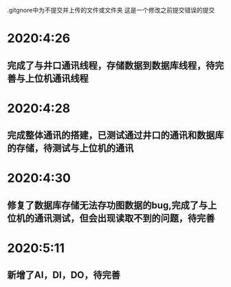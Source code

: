 .gitgnore中为不提交并上传的文件或文件夹
这是一个修改之前提交错误的提交

# 2020:4:26
## 完成了与井口通讯线程，存储数据到数据库线程，待完善与上位机通讯线程

# 2020:4:28
## 完成整体通讯的搭建，已测试通过井口的通讯和数据库的存储，待测试与上位机的通讯

# 2020:4:30
## 修复了数据库存储无法存功图数据的bug,完成了与上位机的通讯测试，但会出现读取不到的问题，待完善

# 2020:5:11
## 新增了AI，DI，DO，待完善
